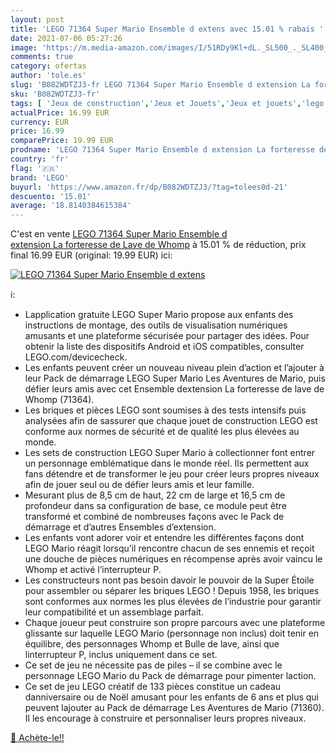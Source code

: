 ```yaml
---
layout: post
title: 'LEGO 71364 Super Mario Ensemble d extens avec 15.01 % rabais '
date: 2021-07-06 05:27:26
image: 'https://m.media-amazon.com/images/I/51RDy9Kl+dL._SL500_._SL400_.jpg'
comments: true
category: ofertas
author: 'tole.es'
slug: 'B082WDTZJ3-fr LEGO 71364 Super Mario Ensemble d extension La forteresse...'
sku: 'B082WDTZJ3-fr'
tags: [ 'Jeux de construction','Jeux et Jouets','Jeux et jouets','lego', ]
actualPrice: 16.99 EUR
currency: EUR
price: 16.99
comparePrice: 19.99 EUR
prodname: 'LEGO 71364 Super Mario Ensemble d extension La forteresse de Lave de Whomp'
country: 'fr'
flag: '🇫🇷'
brand: 'LEGO'
buyurl: 'https://www.amazon.fr/dp/B082WDTZJ3/?tag=tolees0d-21'
descuento: '15.01'
average: '18.8140384615384'
---
```


C'est en vente [LEGO 71364 Super Mario Ensemble d extension La forteresse de Lave de Whomp](https://www.amazon.fr/dp/B082WDTZJ3/?tag=tolees0d-21)  à  15.01 % de réduction, prix final  16.99 EUR (original: 19.99 EUR) ici:

[![LEGO 71364 Super Mario Ensemble d extens](https://m.media-amazon.com/images/I/51RDy9Kl+dL._SL500_._SL400_.jpg)](https://www.amazon.fr/dp/B082WDTZJ3/?tag=tolees0d-21)

ℹ️:

- Lapplication gratuite LEGO Super Mario propose aux enfants des instructions de montage, des outils de visualisation numériques amusants et une plateforme sécurisée pour partager des idées. Pour obtenir la liste des dispositifs Android et iOS compatibles, consulter LEGO.com/devicecheck.
- Les enfants peuvent créer un nouveau niveau plein d’action et l’ajouter à leur Pack de démarrage LEGO Super Mario Les Aventures de Mario, puis défier leurs amis avec cet Ensemble dextension La forteresse de lave de Whomp (71364).
- Les briques et pièces LEGO sont soumises à des tests intensifs puis analysées afin de sassurer que chaque jouet de construction LEGO est conforme aux normes de sécurité et de qualité les plus élevées au monde.
- Les sets de construction LEGO Super Mario à collectionner font entrer un personnage emblématique dans le monde réel. Ils permettent aux fans détendre et de transformer le jeu pour créer leurs propres niveaux afin de jouer seul ou de défier leurs amis et leur famille.
- Mesurant plus de 8,5 cm de haut, 22 cm de large et 16,5 cm de profondeur dans sa configuration de base, ce module peut être transformé et combiné de nombreuses façons avec le Pack de démarrage et d’autres Ensembles d’extension.
- Les enfants vont adorer voir et entendre les différentes façons dont LEGO Mario réagit lorsqu’il rencontre chacun de ses ennemis et reçoit une douche de pièces numériques en récompense après avoir vaincu le Whomp et activé l’interrupteur P.
- Les constructeurs nont pas besoin davoir le pouvoir de la Super Étoile pour assembler ou séparer les briques LEGO ! Depuis 1958, les briques sont conformes aux normes les plus élevées de l’industrie pour garantir leur compatibilité et un assemblage parfait.
- Chaque joueur peut construire son propre parcours avec une plateforme glissante sur laquelle LEGO Mario (personnage non inclus) doit tenir en équilibre, des personnages Whomp et Bulle de lave, ainsi que linterrupteur P, inclus uniquement dans ce set.
- Ce set de jeu ne nécessite pas de piles – il se combine avec le personnage LEGO Mario du Pack de démarrage pour pimenter laction.
- Ce set de jeu LEGO créatif de 133 pièces constitue un cadeau danniversaire ou de Noël amusant pour les enfants de 6 ans et plus qui peuvent lajouter au Pack de démarrage Les Aventures de Mario (71360). Il les encourage à construire et personnaliser leurs propres niveaux.

[🛒 Achète-le!!](https://www.amazon.fr/dp/B082WDTZJ3/?tag=tolees0d-21)
